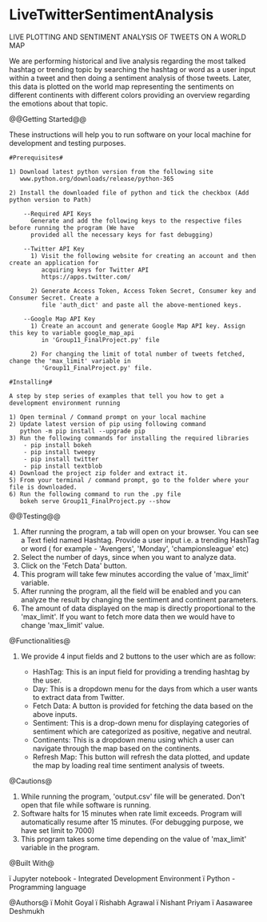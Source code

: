 # LiveTwitterSentimentAnalysis

LIVE PLOTTING AND SENTIMENT ANALYSIS OF TWEETS ON A WORLD MAP

We are performing historical and live analysis regarding the most talked hashtag or trending topic
by searching the hashtag or word as a user input within a tweet and then doing a sentiment analysis
of those tweets. Later, this data is plotted on the world map representing the sentiments on different
continents with different colors providing an overview regarding the emotions about that topic.

@@Getting Started@@

These instructions will help you to run software on your local machine for development and testing purposes.
	
	#Prerequisites#

	1) Download latest python version from the following site
	   www.python.org/downloads/release/python-365

	2) Install the downloaded file of python and tick the checkbox (Add python version to Path)

		--Required API Keys
		  Generate and add the following keys to the respective files before running the program (We have 
		  provided all the necessary keys for fast debugging)

		--Twitter API Key
		  1) Visit the following website for creating an account and then create an application for
		     acquiring keys for Twitter API
		     https://apps.twitter.com/

		  2) Generate Access Token, Access Token Secret, Consumer key and Consumer Secret. Create a 
		     file 'auth_dict' and paste all the above-mentioned keys. 

		--Google Map API Key
		  1) Create an account and generate Google Map API key. Assign this key to variable google_map_api 
		     in 'Group11_FinalProject.py' file 

		  2) For changing the limit of total number of tweets fetched, change the 'max_limit' variable in 
		     'Group11_FinalProject.py' file.

	#Installing#

	A step by step series of examples that tell you how to get a development environment running 

	1) Open terminal / Command prompt on your local machine
	2) Update latest version of pip using following command
	   python -m pip install --upgrade pip
	3) Run the following commands for installing the required libraries
		- pip install bokeh
		- pip install tweepy
		- pip install twitter
		- pip install textblob
	4) Download the project zip folder and extract it.
	5) From your terminal / command prompt, go to the folder where your file is downloaded.
	6) Run the following command to run the .py file
	   bokeh serve Group11_FinalProject.py --show


@@Testing@@

1) After running the program, a tab will open on your browser. You can see a Text field named Hashtag. 
   Provide a user input i.e. a trending HashTag or word ( for example - 'Avengers', 'Monday', 'championsleague' etc)
2) Select the number of days, since when you want to analyze data.
3) Click on the 'Fetch Data' button.
4) This program will take few minutes according the value of 'max_limit' variable.
5) After running the program, all the field will be enabled and you can analyze the result by changing the sentiment and 
   continent parameters.
6) The amount of data displayed on the map is directly proportional to the 'max_limit'. If you want to fetch more data 
   then we would have to change 'max_limit' value.


@Functionalities@

1) We provide 4 input fields and 2 buttons to the user which are as follow:

	- HashTag: This is an input field for providing a trending hashtag by the user. 
	- Day: This is a dropdown menu for the days from which a user wants to extract data from Twitter.
	- Fetch Data: A button is provided for fetching the data based on the above inputs.
	- Sentiment: This is a drop-down menu for displaying categories of sentiment which are categorized as positive, 
		     negative and neutral.
	- Continents: This is a dropdown menu using which a user can navigate through the map based on the continents.
	- Refresh Map: This button will refresh the data plotted, and update the map by loading real time sentiment analysis
		       of tweets.


@Cautions@

1) While running the program, 'output.csv' file will be generated. Don't open that file while software is running. 
2) Software halts for 15 minutes when rate limit exceeds. Program will automatically resume after 15 minutes. 
   (For debugging purpose, we have set limit to 7000)
3) This program takes some time depending on the value of 'max_limit' variable in the program. 


@Built With@

ï Jupyter notebook - Integrated Development Environment
ï Python - Programming language

@Authors@
ï Mohit Goyal
ï Rishabh Agrawal
ï Nishant Priyam
ï Aasawaree Deshmukh 
